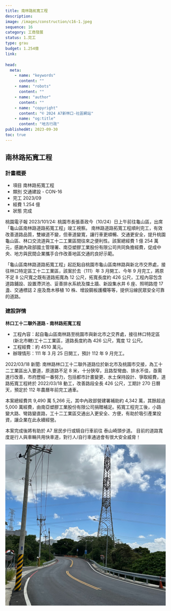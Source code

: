 ```yaml
---
title: 南林路拓寬工程
description:
image: /images/construction/c16-1.jpeg
sequence: 16
category: 工商發展
status: 1.完工
type: grau
budget: 1.254億
link:

head:
  meta:
    - name: "keywords"
      content: ""
    - name: "robots"
      content: ""
    - name: "author"
      content: ""
    - name: "copyright"
      content: "© 2024 A7新林口-社區網站"
    - name: "og:title"
      content: "地方行政"
publishedAt: 2023-09-30
toc: true
---
```


## 南林路拓寬工程

### 計畫概要

- 項目 南林路拓寬工程
- 類別 交通建設 - CON-16
- 完工 2023/09
- 經費 1.254 億
- 狀態 完成

桃園電子報 2023/101/24: 桃園市長張善政今（10/24）日上午前往龜山區，出席「龜山區南林路道路拓寬工程」竣工視察。 南林路道路拓寬工程順利完工，有效改善道路品質，雙線道不變，但車道變寬，讓行車更順暢、交通更安全，提升桃園龜山區、林口交流道與工十二工業區間往來之便利性。該案總經費 1 億 254 萬元，感謝內政部國土管理署、南亞塑膠工業股份有限公司共同負擔經費，促成中央、地方與民間企業攜手合作改善地區交通的良好示範。

「龜山區南林路道路拓寬工程」起訖點自桃園市龜山區南林路與新北市交界處，接往林口特定區工十二工業區，該案於去（111）年 3 月開工、今年 9 月完工，將原不足 8 公尺寬之既有道路拓寬為 12 公尺，拓寬長度約 426 公尺，工程內容包含道路鋪設、設置滯洪池、妥善排水系統及擋土牆、新設集水井 6 座、照明路燈 17 盞、交通標誌 2 座及喬木移植 10 株、增設鋼板護欄等等，提供沿線民眾安全可靠的道路。

### 建設詳情

**林口工十二聯外道路 - 南林路拓寬工程**

- 工程內容：起自龜山區南林路至桃園市與新北市之交界處，接往林口特定區(新北市轄)工十二工業區，道路長度約為 426 公尺，寬度 12 公尺。
- 工程經費：約 4510 萬元。
- 辦理情形：111 年 3 月 25 日開工，預計 112 年 9 月完工。

2022/03/18 新聞: 南林路林口工十二聯外道路位於新北市及桃園市交接，為工十二工業區出入要道，原道路不足 8 米，十分狹窄，且路型彎曲、排水不佳，亟需進行改善，市府歷經一番努力，包括都市計畫變更、水土保持設計、爭取經費，道路拓寬工程終於 2022/03/18 動工，改善路段全長 426 公尺，工期計 270 日曆天，預定於 112 年農曆年前完工通車。

本案總經費共 9,490 萬 5,266 元，其中內政部營建署補助約 4,342 萬，其餘超過 5,000 萬經費，由南亞塑膠工業股份有限公司捐贈補足。拓寬工程完工後，小路變大路、彎路變直路，工十二工業區交通出入更安全、方便，有助於吸引產業投資，讓企業在此永續經營。

本案完成後將有助於 A7 居民步行或騎自行車前往 泰山崎頭步道。 目前的道路寬度是行人與車輛共用快車道，對行人/自行車通過會有很大安全威脅！

![c16-1.jpeg](/images/construction/c16-1.jpeg)
